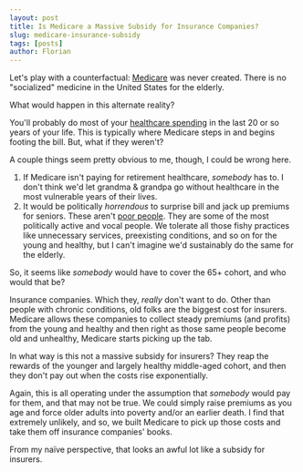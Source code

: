 ```yaml
---
layout: post
title: Is Medicare a Massive Subsidy for Insurance Companies?
slug: medicare-insurance-subsidy
tags: [posts]
author: Florian
---
```


Let's play with a counterfactual: [Medicare](https://en.wikipedia.org/wiki/Medicare_(United_States)) was never created. There is no "socialized" medicine in the United States for the elderly.

What would happen in this alternate reality?

You'll probably do most of your [healthcare spending](https://www.brookings.edu/research/a-dozen-facts-about-the-economics-of-the-u-s-health-care-system/) in the last 20 or so years of your life. This is typically where Medicare steps in and begins footing the bill. But, what if they weren't?

A couple things seem pretty obvious to me, though, I could be wrong here.

1. If Medicare isn't paying for retirement healthcare, *somebody* has to. I don't think we'd let grandma & grandpa go without healthcare in the most vulnerable years of their lives.
2. It would be politically *horrendous* to surprise bill and jack up premiums for seniors. These aren't [poor people](https://en.wikipedia.org/wiki/Medicaid). They are some of the most politically active and vocal people. We tolerate all those fishy practices like unnecessary services, preexisting conditions, and so on for the young and healthy, but I can't imagine we'd sustainably do the same for the elderly.

So, it seems like *somebody* would have to cover the 65+ cohort, and who would that be?

Insurance companies. Which they, *really* don't want to do. Other than people with chronic conditions, old folks are the biggest cost for insurers. Medicare allows these companies to collect steady premiums (and profits) from the young and healthy and then right as those same people become old and unhealthy, Medicare starts picking up the tab.

In what way is this not a massive subsidy for insurers? They reap the rewards of the younger and largely healthy middle-aged cohort, and then they don't pay out when the costs rise exponentially.

Again, this is all operating under the assumption that *somebody* would pay for them, and that may not be true. We could simply raise premiums as you age and force older adults into poverty and/or an earlier death. I find that extremely unlikely, and so, we built Medicare to pick up those costs and take them off insurance companies' books.

From my naïve perspective, that looks an awful lot like a subsidy for insurers.
